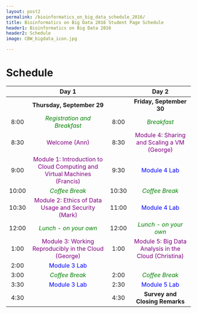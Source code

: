 ```yaml
---
layout: post2
permalink: /bioinformatics_on_big_data_schedule_2016/
title: Bioinformatics on Big Data 2016 Student Page Schedule
header1: Bioinformatics on Big Data 2016
header2: Schedule
image: CBW_bigdata_icon.jpg

---
```


# Schedule

| | **Day 1** | | **Day 2** |
| :---: | :---: | :---: | :---: |
| | **Thursday, September 29** | | **Friday, September 30** |
| 8:00 | <font color="green">*Registration and Breakfast*</font> | 8:00 | <font color="green">*Breakfast*</font> |
| 8:30 | <font color="purple">Welcome (Ann)</font> | 8:30 | <font color="purple">Module 4: Sharing and Scaling a VM (George)</font> |
| 9:00 | <font color="purple">Module 1: Introduction to Cloud Computing and Virtual Machines (Francis)</font> | 9:30 | <font color="blue">Module 4 Lab</font> |
| 10:00 | <font color="green">*Coffee Break*</font> | 10:30 | <font color="green">*Coffee Break*</font> |
| 10:30 |  <font color="purple">Module 2: Ethics of Data Usage and Security (Mark)</font> | 11:00 |  <font color="blue">Module 4 Lab</font> |
| 12:00 | <font color="green">*Lunch - on your own*</font> | 12:00 | <font color="green">*Lunch - on your own*</font> |
| 1:00 |<font color="purple">Module 3: Working Reproducibly in the Cloud (George)</font> | 1:00 | <font color="purple">Module 5: Big Data Analysis in the Cloud (Christina)</font> |
| 2:00 | <font color="blue">Module 3 Lab</font> | | |
| 3:00 | <font color="green">*Coffee Break*</font>  | 2:00 | <font color="green">*Coffee Break*</font> |
| 3:30 | <font color="blue">Module 3 Lab</font> | 2:30 | <font color="blue">Module 5 Lab</font> |
| 4:30 | | 4:30 | **Survey and Closing Remarks** |
